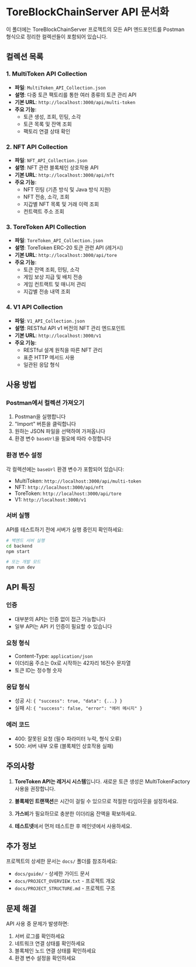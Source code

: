 # ToreBlockChainServer API 문서화

이 폴더에는 ToreBlockChainServer 프로젝트의 모든 API 엔드포인트를 Postman 형식으로 정리한 컬렉션들이 포함되어 있습니다.

## 컬렉션 목록

### 1. MultiToken API Collection
- **파일**: `MultiToken_API_Collection.json`
- **설명**: 다중 토큰 팩토리를 통한 여러 종류의 토큰 관리 API
- **기본 URL**: `http://localhost:3000/api/multi-token`
- **주요 기능**:
  - 토큰 생성, 조회, 민팅, 소각
  - 토큰 목록 및 잔액 조회
  - 팩토리 연결 상태 확인

### 2. NFT API Collection
- **파일**: `NFT_API_Collection.json`
- **설명**: NFT 관련 블록체인 상호작용 API
- **기본 URL**: `http://localhost:3000/api/nft`
- **주요 기능**:
  - NFT 민팅 (기존 방식 및 Java 방식 지원)
  - NFT 전송, 소각, 조회
  - 지갑별 NFT 목록 및 거래 이력 조회
  - 컨트랙트 주소 조회

### 3. ToreToken API Collection
- **파일**: `ToreToken_API_Collection.json`
- **설명**: ToreToken ERC-20 토큰 관련 API (레거시)
- **기본 URL**: `http://localhost:3000/api/tore`
- **주요 기능**:
  - 토큰 잔액 조회, 민팅, 소각
  - 게임 보상 지급 및 배치 전송
  - 게임 컨트랙트 및 매니저 관리
  - 지갑별 전송 내역 조회

### 4. V1 API Collection
- **파일**: `V1_API_Collection.json`
- **설명**: RESTful API v1 버전의 NFT 관리 엔드포인트
- **기본 URL**: `http://localhost:3000/v1`
- **주요 기능**:
  - RESTful 설계 원칙을 따른 NFT 관리
  - 표준 HTTP 메서드 사용
  - 일관된 응답 형식

## 사용 방법

### Postman에서 컬렉션 가져오기

1. Postman을 실행합니다
2. "Import" 버튼을 클릭합니다
3. 원하는 JSON 파일을 선택하여 가져옵니다
4. 환경 변수 `baseUrl`을 필요에 따라 수정합니다

### 환경 변수 설정

각 컬렉션에는 `baseUrl` 환경 변수가 포함되어 있습니다:
- MultiToken: `http://localhost:3000/api/multi-token`
- NFT: `http://localhost:3000/api/nft`
- ToreToken: `http://localhost:3000/api/tore`
- V1: `http://localhost:3000/v1`

### 서버 실행

API를 테스트하기 전에 서버가 실행 중인지 확인하세요:

```bash
# 백엔드 서버 실행
cd backend
npm start

# 또는 개발 모드
npm run dev
```

## API 특징

### 인증
- 대부분의 API는 인증 없이 접근 가능합니다
- 일부 API는 API 키 인증이 필요할 수 있습니다

### 요청 형식
- Content-Type: `application/json`
- 이더리움 주소는 0x로 시작하는 42자리 16진수 문자열
- 토큰 ID는 정수형 숫자

### 응답 형식
- 성공 시: `{ "success": true, "data": {...} }`
- 실패 시: `{ "success": false, "error": "에러 메시지" }`

### 에러 코드
- 400: 잘못된 요청 (필수 파라미터 누락, 형식 오류)
- 500: 서버 내부 오류 (블록체인 상호작용 실패)

## 주의사항

1. **ToreToken API는 레거시 시스템**입니다. 새로운 토큰 생성은 MultiTokenFactory 사용을 권장합니다.

2. **블록체인 트랜잭션**은 시간이 걸릴 수 있으므로 적절한 타임아웃을 설정하세요.

3. **가스비**가 필요하므로 충분한 이더리움 잔액을 확보하세요.

4. **테스트넷**에서 먼저 테스트한 후 메인넷에서 사용하세요.

## 추가 정보

프로젝트의 상세한 문서는 `docs/` 폴더를 참조하세요:
- `docs/guide/` - 상세한 가이드 문서
- `docs/PROJECT_OVERVIEW.txt` - 프로젝트 개요
- `docs/PROJECT_STRUCTURE.md` - 프로젝트 구조

## 문제 해결

API 사용 중 문제가 발생하면:
1. 서버 로그를 확인하세요
2. 네트워크 연결 상태를 확인하세요
3. 블록체인 노드 연결 상태를 확인하세요
4. 환경 변수 설정을 확인하세요
